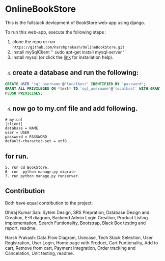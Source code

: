 # OnlineBookStore
This is the fullstack devlopment  of BookStore web-app using django.

To run this web-app, execute the following steps :
1. clone the repo or run  ``https://github.com/harshprakash/OnlineBookStore.git``
3. install mySqlClient  '' sudo apt-get install mysql-server ''
2. install mysql (or click the [link](https://www.digitalocean.com/community/tutorials/how-to-install-mysql-on-ubuntu-18-04) for installation help).
3. ## create a database and run the following:
~~~~sql
CREATE USER 'sql_username'@'localhost' IDENTIFIED BY 'password';.
GRANT ALL PRIVILEGES ON *test* TO 'sql_username'@'localhost' WITH GRANT OPTION;.
FLUSH PRIVILEGES;
~~~~
4. ## now go to my.cnf file and add following.
```
# my.cnf
[client]
database = NAME
user = USER
password = PASSWORD
default-character-set = utf8
```

 ## for run.
```
5. run cd BookStore.
6  run  python manage.py migrate
7. run python manage.py runserver.
```

## Contribution
Both have equal contribution to the project.

Dhiraj Kumar Sah: Sytem Design, SRS Prepration,  Database Design and Creation, E-R diagram,  Backend Admin Login Creation, Product Listing implementation, Search Funtionality,  Bootstrap, Black Box testing and report, readme.

Harsh Prakash: Data Flow Diagram, Usecase, Tech Stack Selection, User Registration, User Login, Home page with Product,  Cart Funtionality, Add to cart, Remove from cart, Payment Integration, Order tracking and Cancelation, Unit testing, readme.
